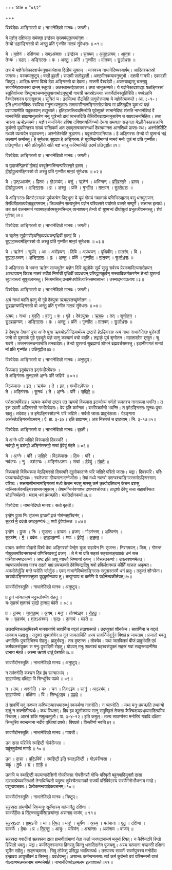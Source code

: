 +++
title = "०६२"

+++


विश्वेदेवाः आङ्गिरसो वा। नाभानेदिष्ठो मानवः। जगती।

ये य॒ज्ञेन॒ दक्षि॑णया॒ सम॑क्ता॒ इन्द्र॑स्य स॒ख्यम॑मृत॒त्वमा॑न॒श ।  
तेभ्यो॑ भ॒द्रम॑ङ्गिरसो वो अस्तु॒ प्रति॑ गृभ्णीत मान॒वं सु॑मेधसः ॥ ०१॥

ये । य॒ज्ञेन॑ । दक्षि॑णया । सम्ऽअ॑क्ताः । इन्द्र॑स्य । स॒ख्यम् । अ॒मृ॒त॒ऽत्वम् । आ॒न॒श ।  
तेभ्यः॑ । भ॒द्रम् । अ॒ङ्गि॒र॒सः॒ । वः॒ । अ॒स्तु॒ । प्रति॑ । गृ॒भ्णी॒त॒ । मा॒न॒वम् । सु॒ऽमे॒ध॒सः॒ ॥

तत्र ये यज्ञेनेत्येकादशर्चमनुवाकापेक्षया द्वितीयं सूक्तम् । मानवस्य नाभानेदिष्थस्यार्षम्। आदितश्चतस्रो जगत्यः। पञ्चम्यनुष्टुप्। षष्ठी ब्रुहती। सप्तमी सतोब्रुहती। अश्टमीनवम्यावनुष्तुभौ। दशमी गायत्री। एकादशी त्रिष्टुप्। आदितः षण्णां विश्वे देवा अङ्गिरसो वा देवता। सप्तमी वैश्वदेवी। अष्टम्याद्यासु चतसृषु सावर्णेर्महाराजस्य दानम् स्तूयते। अतस्तास्तद्देवताकाः। तथा चानुक्रम्यते। ये यज्ञेनैकादशाद्याः षळङ्गिरसां स्तुतिर्वान्त्या त्रिष्टुप्पञ्चम्यनुष्तुप्प्रगाथोऽनुष्टुभौ गायत्री चतस्रोऽन्त्याः सावर्नेर्दानस्तुतिरिति। षष्थेऽहनि वैश्वदेवशस्त्र एतत्सूक्तम्। सुत्रितं च। इदमित्था रौद्रमिति प्रागुपोत्तमाया ये यज्ञेनेत्यावपते। आ. ८-१-। इति॥नाभानेदिष्ठः स्वपित्रा मनुनाभ्यनुज्ञातः सत्त्रमासीनानङ्गिरसोऽभ्येत्य मां प्रतिगृह्णीत युष्मभ्यं यज्ञं प्रज्ञापयामीति यदुक्तवान् तद्युच्यते। इतिहासस्त्विदमित्थेति पूर्वसूक्ते साभानेदिष्ठं शंसति नाभानेदिष्ठं वै मानवमिति ब्राह्मणानुसारेण मनुः पुत्रेभ्यो दायं व्यभजदिति तैत्तिरीयब्राह्मनानुसारेण च सप्रपञ्चमभिहितः। तथा चास्या ऋचोऽयमर्थः। यज्ञेन यजनियेन हविषा दक्शिणयर्त्विग्भ्यो देयया समक्ताः सङ्गता येऽहीनैकाहसत्त्राणि कुर्वन्तो यूयमिन्द्रस्य सख्यं सखिकर्म अत एवामृतत्वममरनधर्मं देवत्वमानश आनशिध्वे प्राप्ताः स्थ। अश्नोतेर्लिटि मध्यमे व्यत्ययेन बहुवचनम्। अश्नोतेश्चेति नुडागमः। यद्वृत्तयोगादनिघातः। हे अङ्गिरसः तेभ्यो वो युष्मभ्यं भद्रं कल्याणं कर्मास्तु। हे सुमेधसः सुप्रज्ञा हे अङ्गिरसः ते यूयमिदानीमागतं मानवं मनोः पुत्रं मां प्रति गृभ्णीत। प्रतिगृःणीत। मयि प्रतिगृहीते सति यज्ञं साधु करिष्यामिति तदर्थं प्रतिगृह्णीत॥१॥

विश्वेदेवाः आङ्गिरसो वा। नाभानेदिष्ठो मानवः। जगती।

य उ॒दाज॑न्पि॒तरो॑ गो॒मयं॒ वस्वृ॒तेनाभि॑न्दन्परिवत्स॒रे व॒लम् ।  
दी॒र्घा॒यु॒त्वम॑ङ्गिरसो वो अस्तु॒ प्रति॑ गृभ्णीत मान॒वं सु॑मेधसः ॥ ०२॥

ये । उ॒त्ऽआज॑न् । पि॒तरः॑ । गो॒ऽमय॑म् । वसु॑ । ऋ॒तेन॑ । अभि॑न्दन् । प॒रि॒व॒त्स॒रे । व॒लम् ।  
दी॒र्घा॒यु॒ऽत्वम् । अ॒ङ्गि॒र॒सः॒ । वः॒ । अ॒स्तु॒ । प्रति॑ । गृ॒भ्णी॒त॒ । मा॒न॒वम् । सु॒ऽमे॒ध॒सः॒ ॥

ये अङ्गिरसः पितरोऽस्माकं पुर्वजत्वेन पितृभूता ये यूयं गोमयं गवात्मकं पणिभिरपहृतम् वसु धनमुदाजन् तैरधिष्ठितात्पर्वतादुदगमयन्। किञ्चर्तेन सत्यभुतेन यज्ञेन परिवत्सरे पर्यागते वत्सरे सम्पूर्णे। सत्त्रान्त इत्यर्थः। तत्र वलं वलनामानं गवामपहर्तारमसुरमभिन्दन् व्यनाशयन् तेभ्यो वो युश्मभ्यं दीर्घायुत्वं प्रभूतजीवनमस्तु। शेषं पूर्ववत्॥२॥

विश्वेदेवाः आङ्गिरसो वा। नाभानेदिष्ठो मानवः। जगती।

य ऋ॒तेन॒ सूर्य॒मारो॑हयन्दि॒व्यप्र॑थयन्पृथि॒वीं मा॒तरं॒ वि ।  
सु॒प्र॒जा॒स्त्वम॑ङ्गिरसो वो अस्तु॒ प्रति॑ गृभ्णीत मान॒वं सु॑मेधसः ॥ ०३॥

ये । ऋ॒तेन॑ । सूर्य॑म् । आ । अरो॑हयन् । दि॒वि । अप्र॑थयन् । पृ॒थि॒वीम् । मा॒तर॑म् । वि ।  
सु॒प्र॒जाः॒ऽत्वम् । अ॒ङ्गि॒र॒सः॒ । वः॒ । अ॒स्तु॒ । प्रति॑ । गृ॒भ्णी॒त॒ । मा॒न॒वम् । सु॒ऽमे॒ध॒सः॒ ॥

हे अङ्गिरसः ये भवन्त ऋतेन सत्यभुतेन यज्ञेन दिवि द्युलोके सूर्यं सुष्ठु सर्वस्य प्रेरकमादित्यमारोहयन् अस्थापयन् किञ्च मातरं सर्वेषां निर्मात्रीं पृथिवीं व्यप्रथयन् प्रसिद्धामकुर्वन् सत्त्त्रादिकर्मकरणेन तेभ्यो युष्मभ्यं सुप्रजास्त्वं सुपुत्रत्वमस्तु। नित्यमसिच् प्रजामेधयोरित्यसिच्समासान्तः। तस्माद्भावप्रत्ययः॥३॥

विश्वेदेवाः आङ्गिरसो वा। नाभानेदिष्ठो मानवः। जगती।

अ॒यं नाभा॑ वदति व॒ल्गु वो॑ गृ॒हे देव॑पुत्रा ऋषय॒स्तच्छृ॑णोतन ।  
सु॒ब्र॒ह्म॒ण्यम॑ङ्गिरसो वो अस्तु॒ प्रति॑ गृभ्णीत मान॒वं सु॑मेधसः ॥ ०४॥

अ॒यम् । नाभा॑ । व॒द॒ति॒ । व॒ल्गु । वः॒ । गृ॒हे । देव॑ऽपुत्राः । ऋ॒ष॒यः॒ । तत् । शृ॒णो॒त॒न॒ ।  
सु॒ऽब्र॒ह्म॒ण्यम् । अ॒ङ्गि॒र॒सः॒ । वः॒ । अ॒स्तु॒ । प्रति॑ । गृ॒भ्णी॒त॒ । मा॒न॒वम् । सु॒ऽमे॒ध॒सः॒ ॥

हे देवपुत्रा देवानां पुत्रा अग्नेः पुत्रा ऋषयोऽतीन्द्रियार्थस्य द्रष्टारो हेऽङ्गिरसः अयं नाभा नाभानेदिष्ठः पुरोवर्ती जनो वो युश्माकं गृहे गृहभूते यज्ञे वल्गु कल्याणं वचो वदति। तद्वाकृं यूयं शृणोतन। महातादरेण शृणुत। श्रु श्रवणे। तप्तनप्तनथनाश्चेति तनबादेशः। तेभ्यो युष्मभ्यं सुब्रह्मण्यं शोभनं ब्रह्मवर्चसमस्तु। इदानीमागतं मानवं मां प्रति गृभ्णीत। प्रतिगृह्णीत॥४॥

विश्वेदेवाः आङ्गिरसो वा। नाभानेदिष्ठो मानवः। अनुष्टुप्।

विरू॑पास॒ इदृष॑य॒स्त इद्ग॑म्भी॒रवे॑पसः ।  
ते अङ्गि॑रसः सू॒नव॒स्ते अ॒ग्नेः परि॑ जज्ञिरे ॥ ०५॥

विऽरू॑पासः । इत् । ऋष॑यः । ते । इत् । ग॒म्भी॒रऽवे॑पसः ।  
ते । अङ्गि॑रसः । सू॒नवः॑ । ते । अ॒ग्नेः । परि॑ । ज॒ज्ञि॒रे॒ ॥

परोक्षतयर्षिराह। ऋषयः कर्मणां द्रष्टार एत ऋषयो विरूपास इदन्योन्यं वर्णतो रूपतश्च नानारूपा भवन्ति। त इत्त एवामी अङ्गिरसो गम्भीरवेपसः। वेप इति कर्मनाम। बम्भीरकर्मणो भवन्ति। त इमेऽङ्गिरसः सूनवः पुत्राः खलु। तदेवाह। त इमेऽङ्गिरसोऽग्नेः परि जज्ञिरे। सर्वतो जाताः प्रादुर्भऊताः। येऽङ्गारा असंस्तेऽङ्गिरसोऽभवन्। ऐ. ब्रा. ३-३४। इति ब्राह्मणम्। अत्र निरुक्तं च द्रष्टव्यम्। नि. ३-१७॥५॥

विश्वेदेवाः आङ्गिरसो वा। नाभानेदिष्ठो मानवः। बृहती।

ये अ॒ग्नेः परि॑ जज्ञि॒रे विरू॑पासो दि॒वस्परि॑ ।  
नव॑ग्वो॒ नु दश॑ग्वो॒ अङ्गि॑रस्तमो॒ सचा॑ दे॒वेषु॑ मंहते ॥ ०६॥

ये । अ॒ग्नेः । परि॑ । ज॒ज्ञि॒रे । विऽरू॑पासः । दि॒वः । परि॑ ।  
नव॑ऽग्वः । नु । दश॑ऽग्वः । अङ्गि॑रःऽतमः । सचा॑ । दे॒वेषु॑ । मं॒ह॒ते॒ ॥

विरूपासो विविधरूपा येऽङ्गिरसो दिवस्परि द्युलोकादग्नेः परि जज्ञिरे परितो जाताः। यद्वा। दिवस्परि। परिः पञ्चम्यर्थद्योतकः। स्वतेजसा दीप्यमानादग्नेर्जाताः। तेषां मध्ये नवग्वो दशग्वश्चाङ्गिरस्तमोऽङ्गिरसाम् वरिष्थः। सत्त्रमासीनानामङ्गिरसां मध्ये केचन नवसु मास्सु कर्म कृत्वोदतिष्थन् केचन दशसु मास्स्वित्येवमङ्गिरसामयनमुक्तम्। तेषामग्निर्नवग्वश्च दशग्वश्चोक्तः। तादृशो देवेषु सचा सहावस्थितः सोऽग्निर्महन्ते। मह्यम् धनं प्रयच्छति। मंहतिर्दानकर्मा॥६॥

विश्वेदेवाः। नाभानेदिष्ठो मानवः। सतो बृहती।

इन्द्रे॑ण यु॒जा निः सृ॑जन्त वा॒घतो॑ व्र॒जं गोम॑न्तम॒श्विन॑म् ।  
स॒हस्रं॑ मे॒ दद॑तो अष्टक॒र्ण्य१॑ः॒ श्रवो॑ दे॒वेष्व॑क्रत ॥ ०७॥

इन्द्रे॑ण । यु॒जा । निः । सृ॒ज॒न्त॒ । वा॒घतः॑ । व्र॒जम् । गोऽम॑न्तम् । अ॒श्विन॑म् ।  
स॒हस्र॑म् । मे॒ । दद॑तः । अ॒ष्ट॒ऽक॒र्ण्यः॑ । श्रवः॑ । दे॒वेषु॑ । अ॒क्र॒त॒ ॥

वाघतः कर्मणां वोढारो विश्वे देवा अङ्गिरसो वेन्द्रेण युजा सहायेन निः सृजन्त। निरगमयन्। किम् । गोमन्तं गोयुक्तमश्विनमश्वन्तं पणिभिरवरुद्धं व्रजम् । ते मे मां प्रति सहस्रं सहस्रसङ्ख्याकं धनं सत्त्र परिवेशनमष्टकर्ण्यः। अष्ट इति अशू व्याप्तौ निष्थायां रूपम् । विस्त्रतकर्णाः। उपलक्शणमेतत्। व्याप्तसर्वावयवा गाश्च ददतो मह्यं प्रयच्छन्तो देवेष्विन्द्रादिषु श्रवो हविर्लक्षनमन्नं कीर्तिं वाक्रत अकृषत। अकरोतेर्लुङि मन्ते घसेति च्लेर्लुक्। एवम् नाभानेदिष्थेनाङ्गिरसः स्तुतास्तस्मै धनं प्रादुः। तदुक्तं शौनकेन। ऋषयोऽङ्गिरसस्तुष्टा युद्ददुर्मानवाय तु। तत्पुण्याय च कर्मणि ये यज्ञेनेत्यकीर्तयत्॥७॥

सावर्णेर्दानस्तुतिः। नाभानेदिष्ठो मानवः। अनुष्टुप्।

प्र नू॒नं जा॑यताम॒यं मनु॒स्तोक्मे॑व रोहतु ।  
यः स॒हस्रं॑ श॒ताश्वं॑ स॒द्यो दा॒नाय॒ मंह॑ते ॥ ०८॥

प्र । नू॒नम् । जा॒य॒ता॒म् । अ॒यम् । मनुः॑ । तोक्म॑ऽइव । रो॒ह॒तु॒ ।  
यः । स॒हस्र॑म् । श॒तऽअ॑श्वम् । स॒द्यः । दा॒नाय॑ । मंह॑ते ॥

उत्तराभिश्चतसृभिरस्मै मानवायर्षये सावर्निना यद्दत्तं तत्प्रशस्यते। तदप्युक्तं शौनकेन। सावर्णिना च यद्दत्तं मानवाय महद्वसु। तदुक्तं सूक्तशेषेन प्र नूनं जायतामिति॥अयं सावर्णिर्मनुर्नूनं क्शिप्रं प्र जायताम्। प्रजातो भवतु धनादिभिः पुत्रादिभिश्च रोहतु। प्रादुर्भवतु। तत्र दृष्टान्तः। तोक्येव। यथा जलक्लिन्नं बीजं प्रादुर्भवति एवं कर्मफलसंयुक्तः स मनुः पुत्रादिभी रोहतु। योऽयम् मनुः शाताश्वं बहश्वसंयुक्तं सहस्रं गवां सद्यस्तदानीमेव दानाय मंहते। अस्मा ऋषये दातुं प्रेरयति॥८॥

सावर्णेर्दानस्तुतिः। नाभानेदिष्ठो मानवः। अनुष्टुप्।

न तम॑श्नोति॒ कश्च॒न दि॒व इ॑व॒ सान्वा॒रभ॑म् ।  
सा॒व॒र्ण्यस्य॒ दक्षि॑णा॒ वि सिन्धु॑रिव पप्रथे ॥ ०९॥

न । तम् । अ॒श्नो॒ति॒ । कः । च॒न । दि॒वःऽइ॑व । सानु॑ । आ॒ऽरभ॑म् ।  
सा॒व॒र्ण्यस्य॑ । दक्षि॑णा । वि । सिन्धुः॑ऽइव । प॒प्र॒थे॒ ॥

तं सावर्णिं मनुं कश्चन कश्चिदप्यारभमारुब्धुं स्वकर्मणा नाश्नोति। न व्याप्नोति । यथा मनुः प्रयच्छति तथान्यो दातुं न शक्नोतीत्यर्थः। कथं स्थितम्। दिव इव द्युलोकस्य सानु समुच्छ्रितं तेजसा कैश्चिदप्यप्रधृष्यमादित्यमिव स्थितम्। आरभं शकि णमुल्कमुलौ। पा. ३-४-१२। इति कमुल्। तस्य सावर्ण्यस्य मनोरियं गवादि दक्षिणा सिन्धुरिव स्यन्दमाना नदीव पृथिव्यां प्रपथे। विपप्रथे। विस्तीर्णा भवति॥९॥

सावर्णेर्दानस्तुतिः। नाभानेदिष्ठो मानवः। गायत्री।

उ॒त दा॒सा प॑रि॒विषे॒ स्मद्दि॑ष्टी॒ गोप॑रीणसा ।  
यदु॑स्तु॒र्वश्च॑ मामहे ॥ १०॥

उ॒त । दा॒सा । प॒रि॒ऽविषे॑ । स्मद्दि॑ष्टी॒ इति॒ स्मत्ऽदि॑ष्टी । गोऽप॑रीणसा ।  
यदुः॑ । तु॒र्वः । च॒ । म॒म॒हे॒ ॥

उतापि च स्व्मद्दिष्टी कल्याणादेशिनौ गोपरीणसा गोपरीनसौ गोभिः परिवृतौ बहुगवादियुक्तौ दासा दासवत्प्रेष्यवत्स्थितौ तेनाधिष्थितौ यदुश्च तुर्वश्चैतन्नामकौ राजर्षी परिविषेऽस्य सवर्णेर्मनोर्भोजनाय ममहे। पशून्प्रयच्छतः। प्रेत्येकमन्वयादेकवचनम्॥१०॥

सावर्णेर्दानस्तुतिः। नाभानेदिष्ठो मानवः। त्रिष्टुप्।

स॒ह॒स्र॒दा ग्रा॑म॒णीर्मा रि॑ष॒न्मनुः॒ सूर्ये॑णास्य॒ यत॑मानैतु॒ दक्षि॑णा ।  
साव॑र्णेर्दे॒वाः प्र ति॑र॒न्त्वायु॒र्यस्मि॒न्नश्रा॑न्ता॒ अस॑नाम॒ वाज॑म् ॥ ११॥

स॒ह॒स्र॒ऽदाः । ग्रा॒म॒ऽनीः । मा । रि॒ष॒त् । मनुः॑ । सूर्ये॑ण । अ॒स्य॒ । यत॑माना । ए॒तु॒ । दक्षि॑णा ।  
साव॑र्णेः । दे॒वाः । प्र । ति॒र॒न्तु॒ । आयुः॑ । यस्मि॑न् । अश्रा॑न्ताः । अस॑नाम । वाज॑म् ॥

सहस्रदा गवादीनां सहस्रस्य दाता ग्रामणीर्ग्रामाणां नेता कर्ता जनपदानामयं मनुर्मा रिषत्। न कैश्चिदपि रिष्तो हिंसितो भवतु। यद्वा। कर्मनेतॄनस्मान्मा हिनस्तु किन्तु धनादिदानेन पूजयशु। अस्य यतमाना गच्छन्ती दक्षिणा सूर्येण सहैतु। सङ्गच्छताम्। त्रिषु लोकेशु प्रसिद्धा भवत्वित्यर्थः। तस्यास्य सावर्णेः सवर्णपुत्रस्य मनोर्देवा इन्द्रादय आयुर्जीवनं प्र तिरन्तु। प्रवर्धयन्तु। अश्रान्तः कर्मन्वनलसाः सर्वं कर्म कुर्वन्तो वयं यस्मिन्मनौ वाजं गोलक्षणमन्नमसनाम सम्भजेमहि। नाभानेदिष्थोऽहमलभ इत्याशास्ते॥११॥